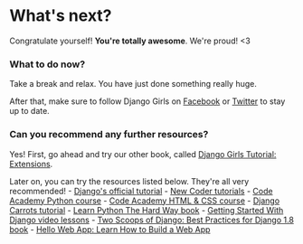 # What's next?

Congratulate yourself! **You're totally awesome**. We're proud! <3

### What to do now?

Take a break and relax. You have just done something really huge.

After that, make sure to follow Django Girls on [Facebook](http://facebook.com/djangogirls) or [Twitter](https://twitter.com/djangogirls) to stay up to date.

### Can you recommend any further resources?

Yes! First, go ahead and try our other book, called [Django Girls Tutorial: Extensions](https://djangogirls.gitbooks.io/django-girls-tutorial-extensions/content/).

Later on, you can try the resources listed below. They're all very recommended! - [Django's official tutorial](https://docs.djangoproject.com/en/1.10/intro/tutorial01/) - [New Coder tutorials](http://newcoder.io/tutorials/) - [Code Academy Python course](https://www.codecademy.com/en/tracks/python) - [Code Academy HTML & CSS course](https://www.codecademy.com/tracks/web) - [Django Carrots tutorial](https://github.com/ggcarrots/django-carrots) - [Learn Python The Hard Way book](http://learnpythonthehardway.org/book/) - [Getting Started With Django video lessons](http://gettingstartedwithdjango.com/) - [Two Scoops of Django: Best Practices for Django 1.8 book](https://twoscoopspress.com/products/two-scoops-of-django-1-8) - [Hello Web App: Learn How to Build a Web App](https://hellowebapp.com/)